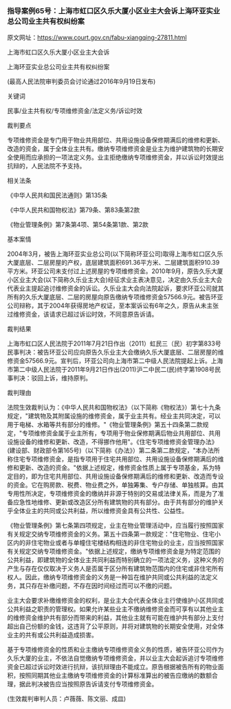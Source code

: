 ### 指导案例65号：上海市虹口区久乐大厦小区业主大会诉上海环亚实业总公司业主共有权纠纷案
原文网址：https://www.court.gov.cn/fabu-xiangqing-27811.html

上海市虹口区久乐大厦小区业主大会诉

上海环亚实业总公司业主共有权纠纷案

(最高人民法院审判委员会讨论通过2016年9月19日发布)

关键词

民事/业主共有权/专项维修资金/法定义务/诉讼时效

裁判要点

专项维修资金是专门用于物业共用部位、共用设施设备保修期满后的维修和更新、改造的资金，属于全体业主共有。缴纳专项维修资金是业主为维护建筑物的长期安全使用而应承担的一项法定义务。业主拒绝缴纳专项维修资金，并以诉讼时效提出抗辩的，人民法院不予支持。

相关法条

《中华人民共和国民法通则》第135条

《中华人民共和国物权法》第79条、第83条第2款

《物业管理条例》第7条第4项、第54条第1款、第2款

基本案情

2004年3月，被告上海环亚实业总公司(以下简称环亚公司)取得上海市虹口区久乐大厦底层、二层房屋的产权，底层建筑面积691.36平方米、二层建筑面积910.39平方米。环亚公司未支付过上述房屋的专项维修资金。2010年9月，原告久乐大厦小区业主大会(以下简称久乐业主大会)经征求业主表决意见，决定由久乐业主大会代表业主提起追讨维修资金的诉讼。久乐业主大会向法院起诉，要求环亚公司就其所有的久乐大厦底层、二层的房屋向原告缴纳专项维修资金57566.9元。被告环亚公司辩称，其于2004年获得房地产权证，至本案诉讼有6年之久，原告从未主张过维修资金，该请求已超过诉讼时效，不同意原告诉请。

裁判结果

上海市虹口区人民法院于2011年7月21日作出（2011）虹民三（民）初字第833号民事判决：被告环亚公司应向原告久乐业主大会缴纳久乐大厦底层、二层房屋的维修资金57566.9元。宣判后，环亚公司向上海市第二中级人民法院提起上诉。上海市第二中级人民法院于2011年9月21日作出(2011)沪二中民二(民)终字第1908号民事判决：驳回上诉，维持原判。

裁判理由

法院生效裁判认为：《中华人民共和国物权法》（以下简称《物权法》）第七十九条规定，"建筑物及其附属设施的维修资金，属于业主共有。经业主共同决定，可以用于电梯、水箱等共有部分的维修。"《物业管理条例》第五十四条第二款规定，"专项维修资金属于业主所有，专项用于物业保修期满后物业共用部位、共用设施设备的维修和更新、改造，不得挪作他用"。《住宅专项维修资金管理办法》(建设部、财政部令第165号)（以下简称《办法》）第二条第二款规定，"本办法所称住宅专项维修资金，是指专项用于住宅共用部位、共用设施设备保修期满后的维修和更新、改造的资金。"依据上述规定，维修资金性质上属于专项基金，系为特定目的，即为住宅共用部位、共用设施设备保修期满后的维修和更新、改造而专设的资金。它在购房款、税费、物业费之外，单独筹集、专户存储、单独核算。由其专用性所决定，专项维修资金的缴纳并非源于特别的交易或法律关系，而是为了准备应急性地维修、更新或改造区分所有建筑物的共有部分。由于共有部分的维护关乎全体业主的共同或公共利益，所以维修资金具有公共性、公益性。

《物业管理条例》第七条第四项规定，业主在物业管理活动中，应当履行按照国家有关规定交纳专项维修资金的义务。第五十四条第一款规定："住宅物业、住宅小区内的非住宅物业或者与单幢住宅楼结构相连的非住宅物业的业主，应当按照国家有关规定交纳专项维修资金。"依据上述规定，缴纳专项维修资金是为特定范围的公共利益，即建筑物的全体业主共同利益而特别确立的一项法定义务，这种义务的产生与存在仅仅取决于义务人是否属于区分所有建筑物范围内的住宅或非住宅所有权人。因此，缴纳专项维修资金的义务是一种旨在维护共同或公共利益的法定义务，其只存在补缴问题，不存在因时间经过而可以不缴的问题。

业主大会要求补缴维修资金的权利，是业主大会代表全体业主行使维护小区共同或公共利益之职责的管理权。如果允许某些业主不缴纳维修资金而可享有以其他业主的维修资金维护共有部分而带来的利益，其他业主就有可能在维护共有部分上支付超出自己份额的金钱，这违背了公平原则，并将对建筑物的长期安全使用，对全体业主的共有或公共利益造成损害。

基于专项维修资金的性质和业主缴纳专项维修资金义务的性质，被告环亚公司作为久乐大厦的业主，不依法自觉缴纳专项维修资金，并以业主大会起诉追讨专项维修资金已超过诉讼时效进行抗辩，该抗辩理由不能成立。原告根据被告所有的物业面积，按照同期其他业主缴纳专项维修资金的计算标准算出的被告应缴纳的数额合理，据此判决被告应当按照原告诉请支付专项维修资金。

(生效裁判审判人员：卢薇薇、陈文丽、成皿)
